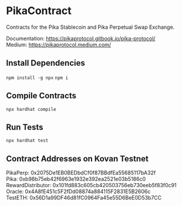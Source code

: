 # PikaContract
Contracts for the Pika Stablecoin and Pika Perpetual Swap Exchange.

Documentation: https://pikaprotocol.gitbook.io/pika-protocol/  
Medium: https://pikaprotocol.medium.com/  

## Install Dependencies
`npm install -g npx`
`npm i`

## Compile Contracts
`npx hardhat compile`

## Run Tests
`npx hardhat test`

## Contract Addresses on Kovan Testnet  
PikaPerp: 0x2075De1EB0BEDbdCf0f87BBdfEa55685117bA32f  
Pika: 0xb98b75eb42f6963e1932e392ea2521e03b5186c0  
RewardDistributor: 0x101fd883c605cb420503756eb730eeb5f83f0c91
Oracle: 0x4A8fE451c5F2fDd08874a884115F2831E5B2606c  
TestETH: 0x56D1a99DF46d81fC0964Fa45e55D6BeE0D53b7CC   



